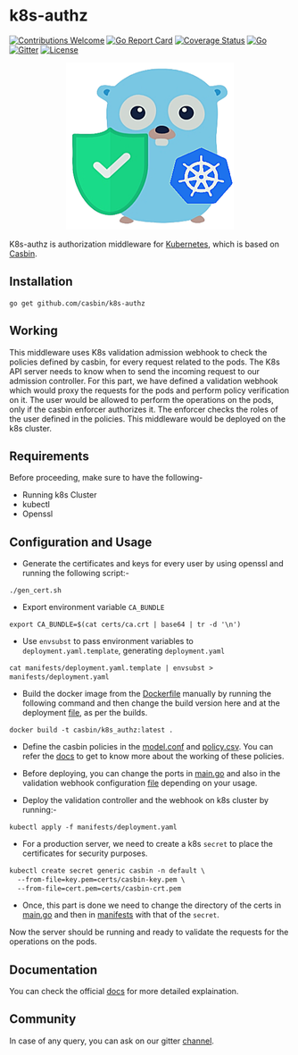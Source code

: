 # k8s-authz
[![Contributions Welcome](https://img.shields.io/badge/contributions-welcome-brightgreen.svg?style=flat)](https://github.com/casbin/k8s-authz/issues)
[![Go Report Card](https://goreportcard.com/badge/github.com/casbin/k8s-authz)](https://goreportcard.com/report/github.com/casbin/k8s-authz)
[![Coverage Status](https://coveralls.io/repos/github/casbin/k8s-authz/badge.svg?branch=master)](https://coveralls.io/github/casbin/k8s-authz?branch=master)
[![Go](https://github.com/casbin/k8s-authz/actions/workflows/ci.yaml/badge.svg)](https://github.com/casbin/k8s-authz/actions/workflows/ci.yaml)
[![Gitter](https://badges.gitter.im/Join%20Chat.svg)](https://gitter.im/casbin/lobby)
[![License](https://img.shields.io/badge/License-Apache%202.0-blue.svg)](https://opensource.org/licenses/Apache-2.0)

<p align="center">
    <img width="300" height="300" src="k8s-logo.png" alt="K8s-authz" />
</p>
   
K8s-authz is authorization middleware for [Kubernetes](https://github.com/kubernetes/kubernetes), which is based on [Casbin](https://github.com/casbin/casbin). 

## Installation

```
go get github.com/casbin/k8s-authz
```
## Working

This middleware uses K8s validation admission webhook to check the policies defined by casbin, for every request related to the pods. The K8s API server needs to know when to send the incoming request to our admission controller. For this part, we have defined a validation webhook which would proxy the requests for the pods and perform policy verification on it. The user would be allowed to perform the operations on the pods, only if the casbin enforcer authorizes it. The enforcer checks the roles of the user defined in the policies. This middleware would be deployed on the k8s cluster. 

## Requirements
Before proceeding, make sure to have the following-
- Running k8s Cluster
- kubectl
- Openssl

## Configuration and Usage
 
- Generate the certificates and keys for every user by using openssl and running the following script:-
```
./gen_cert.sh
```
- Export environment variable `CA_BUNDLE`
```
export CA_BUNDLE=$(cat certs/ca.crt | base64 | tr -d '\n')
```
- Use `envsubst` to pass environment variables to `deployment.yaml.template`, generating `deployment.yaml`
```
cat manifests/deployment.yaml.template | envsubst > manifests/deployment.yaml
```


- Build the docker image from the [Dockerfile](https://github.com/casbin/k8s-authz/blob/master/Dockerfile) manually by running the following command and then change the build version here and at the deployment [file](https://github.com/casbin/k8s-authz/blob/718f58c46e3dbf79063b5b1c18348c2fee5de9e9/manifests/deployment.yaml#L18), as per the builds. 
```
docker build -t casbin/k8s_authz:latest .
```
- Define the casbin policies in the [model.conf](https://github.com/casbin/k8s-authz/blob/master/config/model.conf) and [policy.csv](https://github.com/casbin/k8s-authz/blob/master/config/policy.csv). You can refer the [docs](https://casbin.org/docs/how-it-works) to get to know more about the working of these policies.

- Before deploying, you can change the ports in [main.go](https://github.com/casbin/k8s-authz/blob/master/main.go) and also in the validation webhook configuration [file](https://github.com/casbin/k8s-authz/blob/master/manifests/deployment.yaml) depending on your usage.
- Deploy the validation controller and the webhook on k8s cluster by running:-
```
kubectl apply -f manifests/deployment.yaml
```
- For a production server, we need to create a k8s `secret` to place the certificates for security purposes. 
```
kubectl create secret generic casbin -n default \
  --from-file=key.pem=certs/casbin-key.pem \
  --from-file=cert.pem=certs/casbin-crt.pem
```
- Once, this part is done we need to change the directory of the certs in [main.go](https://github.com/ashish493/k8s-authz/blob/3560551427c0431a9d4594ad1206f084ede37c49/main.go#L26) and then in [manifests](https://github.com/ashish493/k8s-authz/blob/3560551427c0431a9d4594ad1206f084ede37c49/manifests/deployment.yaml#L22) with that of the `secret`.

Now the server should be running and ready to validate the requests for the operations on the pods. 

## Documentation

You can check the official [docs](https://casbin.org/docs/k8s) for more detailed explaination.

## Community

In case of any query, you can ask on our gitter [channel](https://gitter.im/casbin/lobby).

